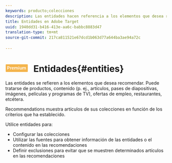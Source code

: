 ```yaml
---
keywords: producto;colecciones
description: Las entidades hacen referencia a los elementos que desea recomendar mediante Adobe Target. Puede tratarse de productos, contenido (p. ej., artículos, pases de diapositivas, imágenes, películas y programas de TV), ofertas de empleo, restaurantes, etcétera.
title: Entidades en Adobe Target
uuid: 1940dd31-b416-413e-aa6c-babbc8883d47
translation-type: tm+mt
source-git-commit: 217ca811521e67dcd1b063d77a644ba3ae94a72c

---
```



# ![PREMIUM](/help/assets/premium.png) Entidades{#entities}

Las entidades se refieren a los elementos que desea recomendar. Puede tratarse de productos, contenido (p. ej., artículos, pases de diapositivas, imágenes, películas y programas de TV), ofertas de empleo, restaurantes, etcétera.

Recommendations muestra artículos de sus colecciones en función de los criterios que ha establecido.

Utilice entidades para:

* Configurar las colecciones
* Utilizar las fuentes para obtener información de las entidades o el contenido en las recomendaciones
* Definir exclusiones para evitar que se muestren determinados artículos en las recomendaciones

